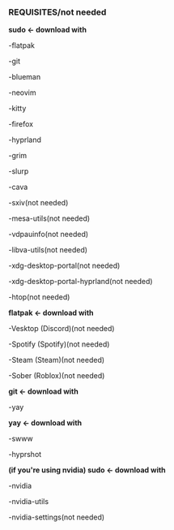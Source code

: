 


###    REQUISITES/not needed    ###



**sudo <- download with**

-flatpak

-git

-blueman

-neovim

-kitty

-firefox

-hyprland

-grim

-slurp

-cava

-sxiv(not needed)

-mesa-utils(not needed)

-vdpauinfo(not needed)

-libva-utils(not needed)

-xdg-desktop-portal(not needed)

-xdg-desktop-portal-hyprland(not needed)

-htop(not needed)



**flatpak <- download with**

-Vesktop (Discord)(not needed)

-Spotify (Spotify)(not needed)

-Steam (Steam)(not needed)

-Sober (Roblox)(not needed)



**git <- download with**

-yay



**yay <- download with**

-swww

-hyprshot



**(if you're using nvidia) sudo <- download with**

-nvidia

-nvidia-utils

-nvidia-settings(not needed)

